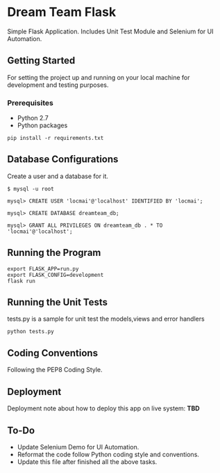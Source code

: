 # Dream Team Flask

Simple Flask Application. Includes Unit Test Module and Selenium for UI Automation.

## Getting Started

For setting the project up and running on your local machine for development and testing purposes.

### Prerequisites

* Python 2.7
* Python packages

```
pip install -r requirements.txt
```

## Database Configurations
Create a user and a database for it.

```
$ mysql -u root

mysql> CREATE USER 'locmai'@'localhost' IDENTIFIED BY 'locmai';

mysql> CREATE DATABASE dreamteam_db;

mysql> GRANT ALL PRIVILEGES ON dreamteam_db . * TO 'locmai'@'localhost';
```

## Running the Program

```
export FLASK_APP=run.py
export FLASK_CONFIG=development
flask run
```

## Running the Unit Tests

tests.py is a sample for unit test the models,views and error handlers
```
python tests.py
```

## Coding Conventions

Following the PEP8 Coding Style.

## Deployment

Deployment note about how to deploy this app on live system: **TBD**

## To-Do

* Update Selenium Demo for UI Automation.
* Reformat the code follow Python coding style and conventions.
* Update this file after finished all the above tasks.
